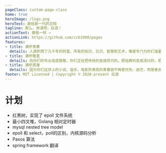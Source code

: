 ```yaml
---
pageClass: custom-page-class
home: true
heroImage: /logo.png
heroText: 献给新一代的文档
tagline: 那么，奔涌吧，后浪！
actionText: 像我一样 →
actionLink: https://github.com/ccb1900/pages
features:
- title: 满怀羡慕
  details: 人类积攒了几千年的财富，所有的知识、见识、智慧和艺术，像是专门为你们准备的礼物。
- title: 满怀敬意
  details: 向你们的专业态度致敬，你们正在把传统的变成现代的，把经典的变成流行的，把学术的变成大众的，把民族的变成世界的。
- title: 满怀感激
  details: 因为你们这世上的小说、音乐、电影所表现的青春就不再是忧伤、迷茫，而是善良、勇敢、无私、无所畏惧，是心里有火，眼里有光，不用活着我们想象中的样子。
footer: MIT Licensed | Copyright © 2020-present 后浪
---
```


# 计划

- 红黑树，实现了 epoll 文件系统
- 最小四叉堆，Golang 相对定时器
- mysql nested tree model
- epoll 和 select，poll的区别，内核源码分析
- Paxos 算法
- spring framework 翻译
